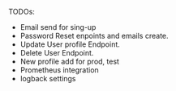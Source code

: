 TODOs:

- Email send for sing-up
- Password Reset enpoints and emails create.
- Update User profile Endpoint.
- Delete User Endpoint.
- New profile add for prod, test
- Prometheus integration
- logback settings
